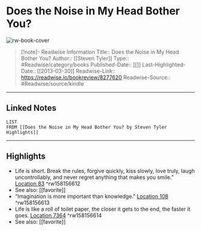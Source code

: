 # Does the Noise in My Head Bother You?

![rw-book-cover](https://images-na.ssl-images-amazon.com/images/I/514DnTtly9L._SL200_.jpg)
<br>
>[!note]- Readwise Information
>Title:: Does the Noise in My Head Bother You?
>Author:: [[Steven Tyler]]
>Type:: #Readwise/category/books
>Published-Date:: [[]]
>Last-Highlighted-Date:: [[2013-03-30]]
>Readwise-Link:: https://readwise.io/bookreview/8277620
>Readwise-Source:: #Readwise/source/kindle
--- 

## Linked Notes
```dataview
LIST
FROM [[Does the Noise in My Head Bother You? by Steven Tyler Highlights]]
```

---

## Highlights
- Life is short. Break the rules, forgive quickly, kiss slowly, love truly, laugh uncontrollably, and never regret anything that makes you smile.” [Location 83](https://readwise.io/open/158156612) ^rw158156612 
- See also: [[favorite]] 
- “Imagination is more important than knowledge.” [Location 108](https://readwise.io/open/158156613) ^rw158156613
- Life is like a roll of toilet paper, the closer it gets to the end, the faster it goes. [Location 7364](https://readwise.io/open/158156614) ^rw158156614 
- See also: [[favorite]] 
